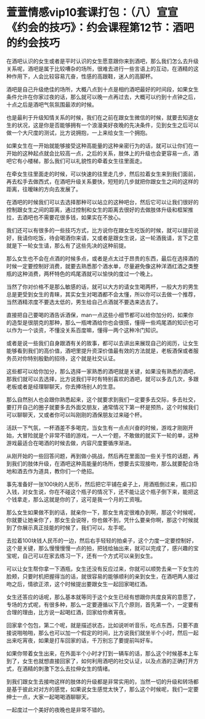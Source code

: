 # 萱萱情感vip10套课打包：（八）宣宣《约会的技巧》：约会课程第12节：酒吧的约会技巧

在酒吧认识的女生或者是平时认识的女生愿意跟你来到酒吧，那么我们怎么去升级关系呢，酒吧是属于比较嘈杂的场所，很难去进行一些言语上的互动，在酒精的这种作用下，人会比较容易亢奋，性感的高跟鞋，迷人的高脚杯。

酒吧是自己升级绝佳的场所，大概八点到十点是相约酒吧最好的时间段，如果女生条件允许在你家过夜的话，那么就可以晚一点再过去，大概可以约到十点钟之后，十点之后是酒吧气氛氛围最浓的时候。

也是最利于升级知情关系的时候，我们在之前在跟女生微信的时候，就要去知道女生的状况，这是你是否能够拥有一个浪漫美好夜晚的先决条件，见到女生之后可以做一个大尺度的测试，比方说拥抱，一上来给女生一个拥抱。

如果女生在一开始就能够接受这种高能量的这种亲密行为的话，就可以让你们在一开始的这种起点就会比较高一点，之后的关系，肢体上的升级也会更容易一点，酒吧它有小楼梯，那么我们可以礼貌性的牵着女生往里面走。

在牵女生往里面走的时候，可以快速的往里走几步，然后拉着女生来到我们面前，再去松手去做西式，在酒吧升级关系要快，短短的几步就把你跟女生之间的这样的距离，往暧昧的方向去发展了。

在酒吧的时候我们可以去选择那种可以站立的这种吧台，然后它可以让我们很好的控制跟女生之间的距离，通过控制和女生的距离去很好的去做肢体升级和框架推拉，去酒吧也不需要花很多钱，如果实在不放心。

我们还可以有很多的一些技巧方式，比方说你在跟女生吃饭的时候，就可以提前说好，我请你吃饭，待会喝酒你来请，又或者是跟女生说，这一轮酒我请，言下之意就是下一轮女生请，那么有了这些先决的这种前提。

那么女生也不会在点酒的时候多点，或者是点太过于昂贵的东西，最后在选择酒的时候一定要控制好消费，就要去熟悉那个酒水单，尽量避免像这种洋酒红酒之类整瓶的这种消费，两杯特色的鸡尾酒就可以愉快的度过一个晚上。

当然了你对价格不是那么敏感的话，就可以大方的请女生喝两杯，一般大方的男生总是更受到女生的青睐，其实女生对喝酒都不会太懂，所以你可以去做一个推荐，当然酒精浓度不要选太低的，男生给自己点酒就不要选来选去了。

直接把自己要喝的酒告诉酒保，man一点这些小细节都可以给你加分的，如果你的造型是很朋克的那种，那么一瓶啤酒给你也会很搭，懂得一些鸡尾酒的知识也可以作为一个谈资，不懂没关系百度嘛，懂得一两个这种冷门知识。

或者是说一些我们自身跟酒有关的故事，都可以去讲出来展现自己的阅历，让女生能够看到我们的高价值，酒吧里提升资深价值最有效的方法就是，老板酒保或者服务员对你特别殷勤的招待，这个就是社交认证。

这些都可以给你加分，那么选择一家熟悉的酒吧就是关键，如果没有熟悉的酒吧，那我们就可以去选择，比方说我们平时有特别喜欢的酒吧，就可以多去几次，多跟老板或者是经理聊聊天，你去捧场别人的生意。

那么自然别人也会跟你熟悉起来，这个就要求到我们一定要多去交际，多去社交，要打开自己的圈子就要多去外面交朋友，通常情况下第一杯是预热，这个时候我们可以聊聊天，又或者你可以叫刚刚的酒保朋友过来碰个杯。

活跃一下气氛，一杯酒差不多喝完，当女生有一点点兴奋的时候，游戏才刚刚开始，大冒险就是个非常不错的游戏，一人一个题，不敢做的就买下一轮的单，这种游戏最适合在喝酒的时候去做，内容尺度要循序渐进。

从刚开始的一些回答问题，再到做小挑战，然后再在里面加一些关于性的话题，再到我们的肢体升级，在酒吧这种高能量的场所，想要去实现接吻，那么就要配合场地和酒去作为道具，教你们一个绝招。

事先准备好一张100块的人民币，然后把它平铺在桌子上，用酒瓶倒过来，瓶口扣入钱，对女生说，你在不碰这个瓶子的情况下，还不能让这个瓶子倒下来，能把这个钱拿走，那么这就是你的了，这可是我一个月的工资哦。

那么女生如果做不到的话，就亲你一下，那女生肯定很难办到啊，那这个时候呢，你就要让她亲你了，那女生会说呀，你也做不到，凭什么要亲你啊，那这个时候就到了你展示真正技能的时候了，我们可以，左手呢。

去拉着100块钱人民币的一边，然后右手轻轻的拍桌子，这个力度一定要控制好，这个是关键，那么慢慢慢慢一点的拍，把钱给抽出来，就可以完成了，感兴趣的宝宝呢，自己可以在家去练习一下，还有一个方式可以亲到女生。

可以让女生帮你拿一下酒瓶，女生还没有反应过来，你就可以顺势去亲一下女生的脸颊，只要时机把握得当的话，就很容易的能够顺利的亲到女生，在酒吧两人接过吻之后，情欲正浓，这个时候提出要跟女生一起回家喝红酒。

女生还答应的话呢，那么基本就等同于这个女生已经有想跟你共度良宵的意愿了，专场的方式呢，有很多种，那么一定要遵循以下几个原则，首先第一个，一定要有合理的理由，比方说一起喝红酒，回家给你煮宵夜。

回家拿个包包，第二个呢，就是描述状态，比如说听听音乐，吃点东西，只要不直接说啪啪啪，那么也可以加一个假定的时间，比方说我们就坐半个小时，然后一起出来吃宵夜，如果是打车回家的话，千万别忘了要提前叫好车。

如果你带着女生出来，在外面半个小时才打到一辆车的话，那么这个时候基本上车到了，女生也就想直接回家了，如何利用酒吧的社交认证，以及点酒的正确打开方式，在酒精的刺激下怎么去拉伸女生的情绪。

到我们跟女生去接吻这样的肢体的升级都是非常实用的，当然一切的升级和转场都是基于彼此对对方的感觉，如果说女生感觉太快了，那么这个时候呢，我们一定要绅士一点，大家一起喝喝酒聊聊天。

一起度过一个美好的夜晚也是非常不错的。